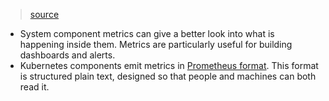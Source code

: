 > [source](https://kubernetes.io/docs/concepts/cluster-administration/system-metrics/)

* System component metrics can give a better look into what is happening inside them. Metrics are particularly useful for building dashboards and alerts.
* Kubernetes components emit metrics in [Prometheus format](https://prometheus.io/docs/instrumenting/exposition_formats/). This format is structured plain text, designed so that people and machines can both read it.
